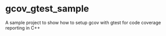 gcov_gtest_sample
=================

A sample project to show how to setup gcov with gtest for code coverage reporting in C++